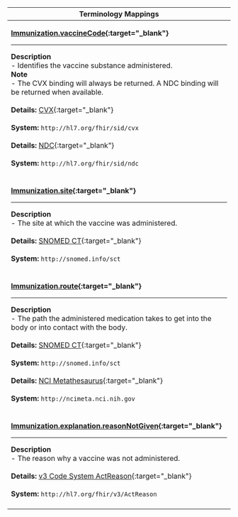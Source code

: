 |Terminology Mappings|
|---|
|<p>**[Immunization.vaccineCode](http://hl7.org/fhir/DSTU2/immunization-definitions.html#Immunization.vaccineCode){:target="_blank"}**<hr>**Description**<br>- Identifies the vaccine substance administered.<br>**Note**<br>- The CVX binding will always be returned. A NDC binding will be returned when available.<br><br>**Details:** [CVX](http://hl7.org/fhir/dstu2/cvx.html){:target="_blank"}<br><br>**System:** `http://hl7.org/fhir/sid/cvx`<br><br>**Details:** [NDC](http://hl7.org/fhir/dstu2/ndc.html){:target="_blank"}<br><br>**System:** `http://hl7.org/fhir/sid/ndc`<br><br>|
|<p>**[Immunization.site](http://hl7.org/fhir/DSTU2/immunization-definitions.html#Immunization.site){:target="_blank"}**<hr>**Description**<br>- The site at which the vaccine was administered.<br><br>**Details:** [SNOMED CT](http://hl7.org/fhir/dstu2/snomedct.html){:target="_blank"}<br><br>**System:** `http://snomed.info/sct`<br><br>|
|<p>**[Immunization.route](http://hl7.org/fhir/DSTU2/immunization-definitions.html#Immunization.route){:target="_blank"}**<hr>**Description**<br>- The path the administered medication takes to get into the body or into contact with the body.<br><br>**Details:** [SNOMED CT](http://hl7.org/fhir/dstu2/snomedct.html){:target="_blank"}<br><br>**System:** `http://snomed.info/sct`<br><br>**Details:** [NCI Metathesaurus](http://hl7.org/fhir/dstu2/ncimeta.html){:target="_blank"}<br><br>**System:** `http://ncimeta.nci.nih.gov`<br><br>|
|<p>**[Immunization.explanation.reasonNotGiven](http://hl7.org/fhir/DSTU2/immunization-definitions.html#Immunization.explanation.reasonNotGiven){:target="_blank"}**<hr>**Description**<br>- The reason why a vaccine was not administered.<br><br>**Details:** [v3 Code System ActReason](http://hl7.org/fhir/dstu2/valueset-no-immunization-reason.html){:target="_blank"}<br><br>**System:** `http://hl7.org/fhir/v3/ActReason`<br><br>|